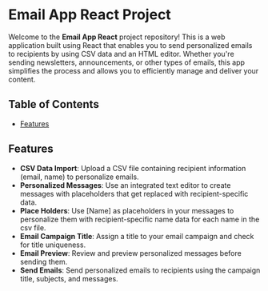 # Email App React Project

Welcome to the **Email App React** project repository! This is a web application built using React that enables you to send personalized emails to recipients by using CSV data and an HTML editor. Whether you're sending newsletters, announcements, or other types of emails, this app simplifies the process and allows you to efficiently manage and deliver your content.

## Table of Contents

- [Features](#features)

## Features

- **CSV Data Import**: Upload a CSV file containing recipient information (email, name) to personalize emails.
- **Personalized Messages**: Use an integrated text editor to create messages with placeholders that get replaced with recipient-specific data.
- **Place Holders**: Use [Name] as placeholders in your messages to personalize them with recipient-specific name data for each name in the csv file.
- **Email Campaign Title**: Assign a title to your email campaign and check for title uniqueness.
- **Email Preview**: Review and preview personalized messages before sending them.
- **Send Emails**: Send personalized emails to recipients using the campaign title, subjects, and messages.
